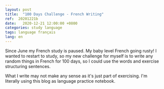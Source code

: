 ```yaml
---
layout: post
title:  "100 Days Challenge - French Writing"
ref:  20201221b
date:   2020-12-21 12:00:00 +0800
categories: study language
tags: language français
lang: en
---
```


Since June my French study is paused. My baby level French going rusty! I wanted to restart to study, so my new challenge for myself is to write any random things in French for 100 days, so I could use the words and exercise structuring sentences. 

What I write may not make any sense as it's just part of exercising. I'm literally using this blog as language practice notebook.